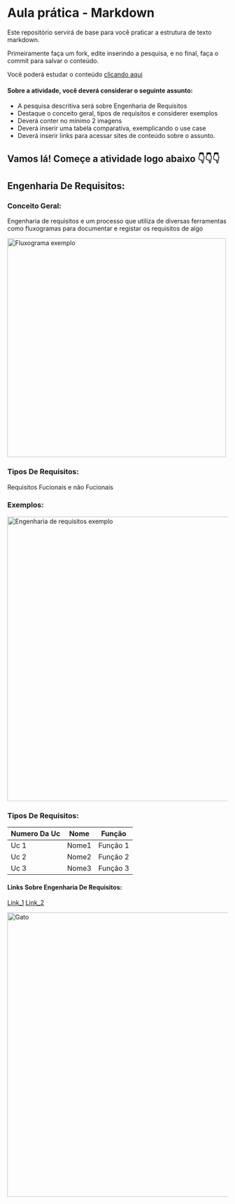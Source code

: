 # Aula prática - Markdown

Este repositório servirá de base para você praticar a estrutura de texto markdown. 

Primeiramente faça um fork, edite inserindo a pesquisa, e no final, faça o commit para salvar o conteúdo.

Você poderá estudar o conteúdo [clicando aqui](https://docs.pipz.com/central-de-ajuda/learning-center/guia-basico-de-markdown#open)

#### Sobre a atividade, você deverá considerar o seguinte assunto:

- A pesquisa descritiva será sobre Engenharia de Requisitos
- Destaque o conceito geral, tipos de requisitos e considerer exemplos
- Deverá conter no mínimo 2 imagens
- Deverá inserir uma tabela comparativa, exemplicando o use case
- Deverá inserir links para acessar sites de conteúdo sobre o assunto.


## Vamos lá! Começe a atividade logo abaixo 👇👇👇

## Engenharia De Requisitos:

### Conceito Geral:
Engenharia de requisitos e um processo que utiliza de diversas ferramentas como fluxogramas para documentar e registar os requisitos de algo 

<img src="https://github.com/Davi8002/AulaMarkdown/assets/164496370/27db0cc0-10b7-43f8-805f-d7d36abdbf42" alt="Fluxograma exemplo" width="500px">

### Tipos De Requisitos:
Requisitos Fucionais e não Fucionais 

### Exemplos:

<img src="https://github.com/Davi8002/AulaMarkdown/assets/164496370/9460f8f8-32fb-4936-99ca-a6ab6e6c7d85" alt="Engenharia de requisitos exemplo" width="650px">

### Tipos De Requisitos:
   Numero Da Uc | Nome | Função
---------------------|------|-------
Uc 1                 | Nome1 | Função 1
Uc 2                 | Nome2 | Função 2
Uc 3                 | Nome3 | Função 3


#### Links Sobre Engenharia De Requisitos:

[Link_1](https://querobolsa.com.br/revista/engenharia-de-requisitos)
[Link_2](https://www.devmedia.com.br/introducao-a-engenharia-de-requisitos/8034)





<img src="https://img.quizur.com/f/img648efbd5b00b28.10275519.jpg?lastEdited=1687092187" alt="Gato" width="650px">
